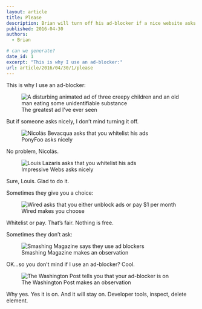 ```yaml
---
layout: article
title: Please
description: Brian will turn off his ad-blocker if a nice website asks nicely.
published: 2016-04-30
authors:
  - Brian

# can we generate?
date_id: 1
excerpt: "This is why I use an ad-blocker:"
url: article/2016/04/30/1/please
---
```

This is why I use an ad-blocker:

<figure>  <img alt="A disturbing animated ad of three creepy children and an old man eating some unidentifiable substance" src="https://s3.amazonaws.com/cdn.koser.us/img/journal/2016-04-30-blocker-oorah.gif" />  <figcaption>The greatest ad I’ve ever seen</figcaption>  </figure>  

But if someone asks nicely, I don’t mind turning it off.

<figure>  <img alt="Nicolás Bevacqua asks that you whitelist his ads" src="https://s3.amazonaws.com/cdn.koser.us/img/journal/2016-04-30-blocker-pony-foo.png" />  <figcaption>PonyFoo asks nicely</figcaption>  </figure>  

No problem, Nicolás.

<figure>  <img alt="Louis Lazaris asks that you whitelist his ads" src="https://s3.amazonaws.com/cdn.koser.us/img/journal/2016-04-30-blocker-impressive-webs.png" />  <figcaption>Impressive Webs asks nicely</figcaption>  </figure>  

Sure, Louis. Glad to do it.

Sometimes they give you a choice:

<figure>  <img alt="Wired asks that you either unblock ads or pay $1 per month" src="https://s3.amazonaws.com/cdn.koser.us/img/journal/2016-04-30-blocker-wired.png" />  <figcaption>Wired makes you choose</figcaption>  </figure>  

Whitelist or pay. That’s fair. Nothing is free.

Sometimes they don’t ask:
<figure>  <img alt="Smashing Magazine says they use ad blockers" src="https://s3.amazonaws.com/cdn.koser.us/img/journal/2016-04-30-blocker-smashing-magazine.png" />  <figcaption>Smashing Magazine makes an observation</figcaption>  </figure>

OK…so you don’t mind if I use an ad-blocker? Cool.

<figure>  <img alt="The Washington Post tells you that your ad-blocker is on" src="https://s3.amazonaws.com/cdn.koser.us/img/journal/2016-04-30-blocker-washington-post.png" />  <figcaption>The Washington Post makes an observation</figcaption>  </figure>  

Why yes. Yes it is on. And it will stay on. Developer tools, inspect, delete element.
